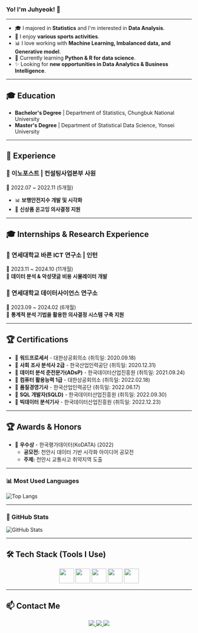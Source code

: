 ### Yo! I'm Juhyeok!  👋 

---
- 🎓 I majored in **Statistics** and I'm interested in **Data Analysis**.  
- 🏃 I enjoy **various sports activities**.  
- 📊 I love working with **Machine Learning, Imbalanced data, and Generative model**.  
- 🌱 Currently learning **Python & R for data science**.  
- ✨ Looking for **new opportunities in Data Analytics & Business Intelligence**.

---
## 🎓 Education
- **Bachelor's Degree** | Department of Statistics, Chungbuk National University  
- **Master's Degree** | Department of Statistical Data Science, Yonsei University

---
## 💼 Experience
### 🏢 이노포스트 | 컨설팅사업본부 사원  
📅 2022.07 ~ 2022.11 (5개월)  
- 📊 **보행안전지수 개발 및 시각화**  
- 📌 **신상품 온고잉 의사결정 지원**
  
---
## 🎓 Internships & Research Experience

### 🏢 연세대학교 바른 ICT 연구소 | 인턴  
📅 2023.11 ~ 2024.10 (11개월)  
📍 **데이터 분석 & 악성댓글 비용 시뮬레이터 개발**  

### 🏢 연세대학교 데이터사이언스 연구소  
📅 2023.09 ~ 2024.02 (6개월)  
📍 **통계적 분석 기법을 활용한 의사결정 시스템 구축 지원**  

---
## 🏆 Certifications
- 📜 **워드프로세서** - 대한상공회의소 (취득일: 2020.09.18)
- 📜 **사회 조사 분석사 2급** - 한국산업인력공단 (취득일: 2020.12.31)
- 📜 **데이터 분석 준전문가(ADsP)** - 한국데이터산업진흥원 (취득일: 2021.09.24)
- 📜 **컴퓨터 활용능력 1급** - 대한상공회의소 (취득일: 2022.02.18)
- 📜 **품질경영기사** - 한국산업인력공단 (취득일: 2022.06.17)
- 📜 **SQL 개발자(SQLD)** - 한국데이터산업진흥원 (취득일: 2022.09.30)
- 📜 **빅데이터 분석기사** - 한국데이터산업진흥원 (취득일: 2022.12.23)

---
## 🏆 Awards & Honors
- 🏅 **우수상** - 한국평가데이터(KoDATA) (2022)
  - **공모전:** 천안시 데이터 기반 시각화 아이디어 공모전
  - **주제:** 천안시 교통사고 취약지역 도출 

---
### 📊 Most Used Languages
![Top Langs](https://github-readme-stats.vercel.app/api/top-langs/?username=hjuhyeok&layout=compact&theme=dark)

---
### 🚀 GitHub Stats
![GitHub Stats](https://github-readme-stats.vercel.app/api?username=hjuhyeok&show_icons=true&theme=dark)

---
## 🛠️ Tech Stack (Tools I Use)
<p align="center">
  <img src="https://img.shields.io/badge/Python-3776AB?style=for-the-badge&logo=python&logoColor=white" height="40">
  <img src="https://img.shields.io/badge/R-276DC3?style=for-the-badge&logo=r&logoColor=white" height="40">
  <img src="https://img.shields.io/badge/Tableau-E97627?style=for-the-badge&logo=tableau&logoColor=white" height="40">
  <img src="https://img.shields.io/badge/QGIS-589632?style=for-the-badge&logo=qgis&logoColor=white" height="40">
  <img src="https://img.shields.io/badge/SQL-4479A1?style=for-the-badge&logo=mysql&logoColor=white" height="40">
</p>

---
## 📫 Contact Me
<p align="center">
  <a href="mailto:wngur2670@gmail.com">
    <img src="https://img.shields.io/badge/Gmail-D14836?style=flat&logo=gmail&logoColor=white">
  </a>
  <a href="https://www.linkedin.com/in/%EC%A3%BC%ED%98%81-%ED%97%88-aa7604256/">
    <img src="https://img.shields.io/badge/LinkedIn-0077B5?style=flat&logo=linkedin&logoColor=white">
  </a>
  <a href="https://github.com/hjuhyeok">
    <img src="https://img.shields.io/badge/GitHub-181717?style=flat&logo=github&logoColor=white">
  </a>
</p>


